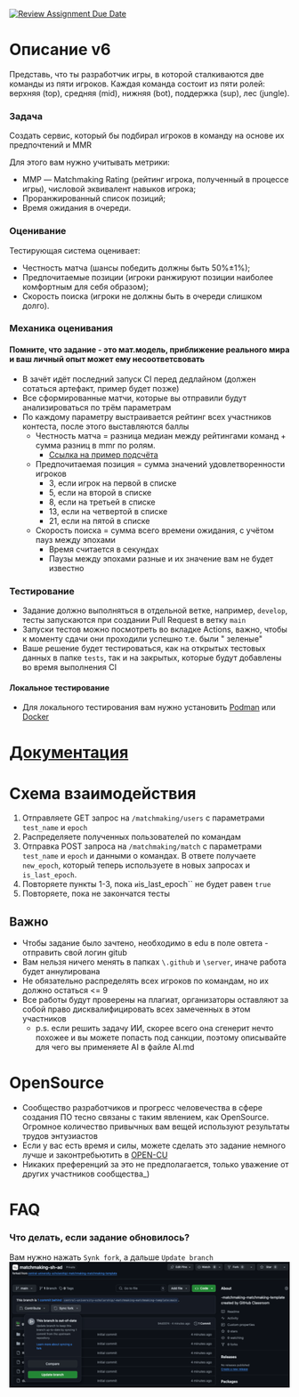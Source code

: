 [![Review Assignment Due Date](https://classroom.github.com/assets/deadline-readme-button-22041afd0340ce965d47ae6ef1cefeee28c7c493a6346c4f15d667ab976d596c.svg)](https://classroom.github.com/a/UA2ruZYU)
# Описание v6

Представь, что ты разработчик игры, в которой сталкиваются две команды из пяти игроков. Каждая команда состоит из пяти
ролей: верхняя (top), средняя (mid), нижняя (bot), поддержка (sup), лес (jungle).

### Задача

Создать сервис, который бы подбирал игроков в команду на основе их предпочтений и MMR

Для этого вам нужно учитывать метрики:

- MМР — Matchmaking Rating (рейтинг игрока, полученный в процессе игры), числовой эквивалент навыков игрока;
- Проранжированный список позиций;
- Время ожидания в очереди.

### Оценивание

Тестирующая система оценивает:

- Честность матча (шансы победить должны быть 50%±1%);
- Предпочитаемые позиции (игроки ранжируют позиции наиболее комфортным для себя образом);
- Скорость поиска (игроки не должны быть в очереди слишком долго).

### Механика оценивания

#### Помните, что задание - это мат.модель, приближение реального мира и ваш личный опыт может ему несоответсвовать

- В зачёт идёт последний запуск CI перед дедлайном (должен сотаться артефакт, пример будет позже)
- Все сформированные матчи, которые вы отправили будут анализироваться по трём параметрам
- По каждому параметру выстраивается рейтинг всех участников контеста, после этого выставляются баллы
    - Честность матча = разница медиан между рейтингами команд + сумма разниц в mmr по ролям.
      - [Ссылка на пример подсчёта](https://docs.google.com/spreadsheets/d/1dsavn30sd9B6QUk5k4XVJaQLprVCFzV72cCBOjWmtkM/edit?usp=sharing)
    - Предпочитаемая позиция = сумма значений удовлетворенности игроков
      - 3, если игрок на первой в списке
      - 5, если на второй в списке
      - 8, если на третьей в списке
      - 13, если на четвертой в списке
      - 21, если на пятой в списке
    - Скорость поиска = сумма всего времени ожидания, с учётом пауз между эпохами
      - Время считается в секундах
      - Паузы между эпохами разные и их значение вам не будет известно

### Тестирование

- Задание должно выполняться в отдельной ветке, например, ``develop``, тесты запускаются при создании Pull Request в
  ветку ``main``
- Запуски тестов можно посмотреть во вкладке Actions, важно, чтобы к моменту сдачи они проходили успешно т.е. были "
  зеленые"
- Ваше решение будет тестироваться, как на открытых тестовых данных в папке `tests`, так и на закрытых, которые будут
  добавлены во время выполнения CI

#### Локальное тестирование

- Для локального тестирования вам нужно установить [Podman](https://podman.io/)
  или [Docker](https://www.docker.com/products/docker-desktop)

# [Документация](docs/docs.md)

# Схема взаимодействия

1) Отправляете GET запрос на `/matchmaking/users` с параметрами `test_name` и `epoch`
2) Распределяете полученных пользователей по командам
3) Отправка POST запроса на `/matchmaking/match` с параметрами `test_name` и `epoch` и данными о командах. В ответе
   получаете `new_epoch`, который теперь используете в новых запросах и `is_last_epoch`.
4) Повторяете пункты 1-3, пока ` и `is_last_epoch`` не будет равен `true`
5) Повторяете, пока не закончатся тесты

## Важно

- Чтобы задание было зачтено, необходимо в edu в поле овтета - отправить свой логин  gitub
- Вам нельзя ничего менять в папках `\.github` и `\server`, иначе работа будет аннулирована
- Не обязательно распределять всех игроков по командам, но их должно остаться <= 9
- Все работы будут проверены на плагиат, организаторы оставляют за собой право дисквалифицировать всех замеченных в этом участников
  - p.s. если решить задачу ИИ, скорее всего она сгенерит нечто похожее и вы можете попасть под санкции, поэтому описывайте для чего вы применяете AI в файле AI.md

# OpenSource
- Сообщество разработчиков и прогресс человечества в сфере создания ПО тесно связаны с таким явлением, как OpenSource. Огромное количество привычных вам вещей используют результаты трудов энтузиастов
- Если у вас есть время и силы, можете сделать это задание немного лучше и законтребьютить в [OPEN-CU](https://github.com/open-cu/central-university-scholarship)
- Никаких преференций за это не предполагается, только уважение от других участников сообщества_)

# FAQ

### Что делать, если задание обновилось?

Вам нужно нажать `Synk fork`, а дальше `Update branch`
![synk_fork.png](docs/synk_fork.png)


